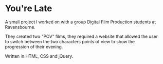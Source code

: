 # You're Late

A small project I worked on with a group Digital Film Production students at Ravensbourne.

They created two "POV" films, they required a website that allowed the user to switch between the two characters points of view to show the progression of their evening.

Written in HTML, CSS and jQuery.

